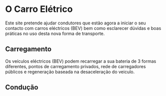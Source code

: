 # O Carro Elétrico 

Este site pretende ajudar condutores que estão agora a iniciar o seu contacto com carros eléctricos (BEV) bem como esclarecer dúvidas e boas práticas no uso desta nova forma de transporte.


## Carregamento

Os veículos eléctricos (BEV) podem recarregar a sua bateria de 3 formas diferentes, pontos de carregamento privados, rede de carregadores públicos e regeneração baseada na desaceleração do veiculo. 




## Condução 
